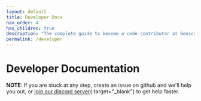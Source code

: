 ```yaml
---
layout: default
title: Developer Docs
nav_order: 4
has_children: true
description: "The complete guide to become a code contributor at Genics Blog."
permalink: /developer
---
```


# Developer Documentation

**NOTE**: If you are stuck at any step, create an issue on github and we'll help you out, or [join our discord server](https://discord.genicsblog.com){:target="_blank"} to get help faster.
